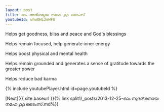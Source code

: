 ```yaml
---
layout: post
title: ഓം അഭിഗമ്യയ നമഹ ൧൧ ടൈംസ്
youtubeId: whwOHL2eHFU
---
```

 
 
Helps get goodness, bliss and peace and God's blessings
 
Helps remain focused, help generate inner energy 
 
Helps boost physical and mental health 
 
Helps remain grounded and generates a sense of gratitude towards the greater power 
 
Helps reduce bad karma
 
 
 
 


{% include youtubePlayer.html id=page.youtubeId %}
 
[Next]({{ site.baseurl }}{% link  split1/_posts/2013-12-25-ഓം സുദര്ശനായ നമഹ ൧൧ ടൈംസ്.md%})
 
